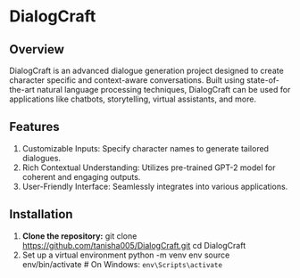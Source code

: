 # DialogCraft

## Overview
DialogCraft is an advanced dialogue generation project designed to create character specific and context-aware conversations. Built using state-of-the-art natural language processing techniques, DialogCraft can be used for applications like chatbots, storytelling, virtual assistants, and more.

## Features
1. Customizable Inputs: Specify character names to generate tailored dialogues.
2. Rich Contextual Understanding: Utilizes pre-trained GPT-2 model for coherent and engaging outputs.
3. User-Friendly Interface: Seamlessly integrates into various applications.

## Installation
1. **Clone the repository:**
   git clone https://github.com/tanisha005/DialogCraft.git
   cd DialogCraft
3. Set up a virtual environment
   python -m venv env
   source env/bin/activate  # On Windows: `env\Scripts\activate`

